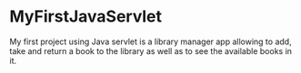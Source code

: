 # MyFirstJavaServlet
My first project using Java servlet is a library manager app allowing to add, take and return a book to the library as well as to see the available books in it.
